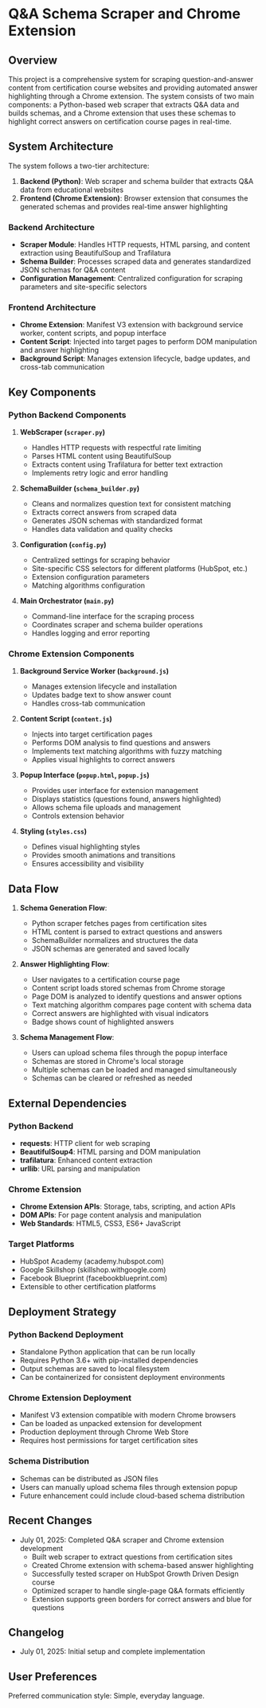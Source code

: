 # Q&A Schema Scraper and Chrome Extension

## Overview

This project is a comprehensive system for scraping question-and-answer content from certification course websites and providing automated answer highlighting through a Chrome extension. The system consists of two main components: a Python-based web scraper that extracts Q&A data and builds schemas, and a Chrome extension that uses these schemas to highlight correct answers on certification course pages in real-time.

## System Architecture

The system follows a two-tier architecture:

1. **Backend (Python)**: Web scraper and schema builder that extracts Q&A data from educational websites
2. **Frontend (Chrome Extension)**: Browser extension that consumes the generated schemas and provides real-time answer highlighting

### Backend Architecture
- **Scraper Module**: Handles HTTP requests, HTML parsing, and content extraction using BeautifulSoup and Trafilatura
- **Schema Builder**: Processes scraped data and generates standardized JSON schemas for Q&A content
- **Configuration Management**: Centralized configuration for scraping parameters and site-specific selectors

### Frontend Architecture
- **Chrome Extension**: Manifest V3 extension with background service worker, content scripts, and popup interface
- **Content Script**: Injected into target pages to perform DOM manipulation and answer highlighting
- **Background Script**: Manages extension lifecycle, badge updates, and cross-tab communication

## Key Components

### Python Backend Components

1. **WebScraper (`scraper.py`)**
   - Handles HTTP requests with respectful rate limiting
   - Parses HTML content using BeautifulSoup
   - Extracts content using Trafilatura for better text extraction
   - Implements retry logic and error handling

2. **SchemaBuilder (`schema_builder.py`)**
   - Cleans and normalizes question text for consistent matching
   - Extracts correct answers from scraped data
   - Generates JSON schemas with standardized format
   - Handles data validation and quality checks

3. **Configuration (`config.py`)**
   - Centralized settings for scraping behavior
   - Site-specific CSS selectors for different platforms (HubSpot, etc.)
   - Extension configuration parameters
   - Matching algorithms configuration

4. **Main Orchestrator (`main.py`)**
   - Command-line interface for the scraping process
   - Coordinates scraper and schema builder operations
   - Handles logging and error reporting

### Chrome Extension Components

1. **Background Service Worker (`background.js`)**
   - Manages extension lifecycle and installation
   - Updates badge text to show answer count
   - Handles cross-tab communication

2. **Content Script (`content.js`)**
   - Injects into target certification pages
   - Performs DOM analysis to find questions and answers
   - Implements text matching algorithms with fuzzy matching
   - Applies visual highlights to correct answers

3. **Popup Interface (`popup.html`, `popup.js`)**
   - Provides user interface for extension management
   - Displays statistics (questions found, answers highlighted)
   - Allows schema file uploads and management
   - Controls extension behavior

4. **Styling (`styles.css`)**
   - Defines visual highlighting styles
   - Provides smooth animations and transitions
   - Ensures accessibility and visibility

## Data Flow

1. **Schema Generation Flow**:
   - Python scraper fetches pages from certification sites
   - HTML content is parsed to extract questions and answers
   - SchemaBuilder normalizes and structures the data
   - JSON schemas are generated and saved locally

2. **Answer Highlighting Flow**:
   - User navigates to a certification course page
   - Content script loads stored schemas from Chrome storage
   - Page DOM is analyzed to identify questions and answer options
   - Text matching algorithm compares page content with schema data
   - Correct answers are highlighted with visual indicators
   - Badge shows count of highlighted answers

3. **Schema Management Flow**:
   - Users can upload schema files through the popup interface
   - Schemas are stored in Chrome's local storage
   - Multiple schemas can be loaded and managed simultaneously
   - Schemas can be cleared or refreshed as needed

## External Dependencies

### Python Backend
- **requests**: HTTP client for web scraping
- **BeautifulSoup4**: HTML parsing and DOM manipulation
- **trafilatura**: Enhanced content extraction
- **urllib**: URL parsing and manipulation

### Chrome Extension
- **Chrome Extension APIs**: Storage, tabs, scripting, and action APIs
- **DOM APIs**: For page content analysis and manipulation
- **Web Standards**: HTML5, CSS3, ES6+ JavaScript

### Target Platforms
- HubSpot Academy (academy.hubspot.com)
- Google Skillshop (skillshop.withgoogle.com)
- Facebook Blueprint (facebookblueprint.com)
- Extensible to other certification platforms

## Deployment Strategy

### Python Backend Deployment
- Standalone Python application that can be run locally
- Requires Python 3.6+ with pip-installed dependencies
- Output schemas are saved to local filesystem
- Can be containerized for consistent deployment environments

### Chrome Extension Deployment
- Manifest V3 extension compatible with modern Chrome browsers
- Can be loaded as unpacked extension for development
- Production deployment through Chrome Web Store
- Requires host permissions for target certification sites

### Schema Distribution
- Schemas can be distributed as JSON files
- Users can manually upload schema files through extension popup
- Future enhancement could include cloud-based schema distribution

## Recent Changes
- July 01, 2025: Completed Q&A scraper and Chrome extension development
  - Built web scraper to extract questions from certification sites
  - Created Chrome extension with schema-based answer highlighting
  - Successfully tested scraper on HubSpot Growth Driven Design course
  - Optimized scraper to handle single-page Q&A formats efficiently
  - Extension supports green borders for correct answers and blue for questions

## Changelog
- July 01, 2025: Initial setup and complete implementation

## User Preferences

Preferred communication style: Simple, everyday language.